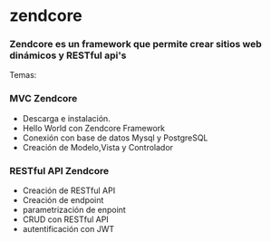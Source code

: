 # zendcore

### Zendcore es un framework que permite crear sitios web dinámicos y RESTful api's

Temas:
### MVC Zendcore 
* Descarga e instalación.
* Hello World con Zendcore Framework
* Conexión con base de datos Mysql y PostgreSQL
* Creación de Modelo,Vista y Controlador
### RESTful API Zendcore 
* Creación de RESTful API
* Creación de endpoint
* parametrización de enpoint
* CRUD con RESTful API
* autentificación con JWT 
